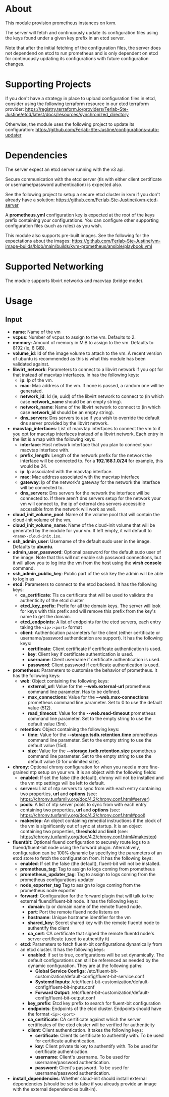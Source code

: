 # About

This module provision prometheus instances on kvm.

The server will fetch and continuously update its configuration files using the keys found under a given key prefix in an etcd server.

Note that after the initial fetching of the configuration files, the server does not dependend on etcd to run prometheus and is only dependent on etcd for continuously updating its configurations with future configuration changes.

# Supporting Projects

If you don't have a strategy in place to upload configuration files in etcd, consider using the following terraform resource in our etcd terraform provider: https://registry.terraform.io/providers/Ferlab-Ste-Justine/etcd/latest/docs/resources/synchronized_directory

Otherwise, the module uses the following project to update its configuration: https://github.com/Ferlab-Ste-Justine/configurations-auto-updater

# Dependencies

The server expect an etcd server running with the v3 api.

Secure communication with the etcd server (tls with either client certificate or username/password authentication) is expected also.

See the following project to setup a secure etcd cluster in kvm if you don't already have a solution: https://github.com/Ferlab-Ste-Justine/kvm-etcd-server

A **prometheus.yml** configuration key is expected at the root of the keys prefix containing your configurations. You can configure other supporting configuration files (such as rules) as you wish.

This module also supports pre-built images. See the following for the expectations about the images: https://github.com/Ferlab-Ste-Justine/vm-image-builds/blob/main/builds/kvm-prometheus/ansible/playbook.yml 

# Supported Networking

The module supports libvirt networks and macvtap (bridge mode).

# Usage

## Input

- **name**: Name of the vm
- **vcpus**: Number of vcpus to assign to the vm. Defaults to 2.
- **memory**: Amount of memory in MiB to assign to the vm. Defaults to 8192 (ie, 8 GiB).
- **volume_id**: Id of the image volume to attach to the vm. A recent version of ubuntu is recommended as this is what this module has been validated against.
- **libvirt_network**: Parameters to connect to a libvirt network if you opt for that instead of macvtap interfaces. In has the following keys:
  - **ip**: Ip of the vm.
  - **mac**: Mac address of the vm. If none is passed, a random one will be generated.
  - **network_id**: Id (ie, uuid) of the libvirt network to connect to (in which case **network_name** should be an empty string).
  - **network_name**: Name of the libvirt network to connect to (in which case **network_id** should be an empty string).
  - **dns_servers**: Dns servers to use if you wish to override the default dns server provided by the libvirt network.
- **macvtap_interfaces**: List of macvtap interfaces to connect the vm to if you opt for macvtap interfaces instead of a libvirt network. Each entry in the list is a map with the following keys:
  - **interface**: Host network interface that you plan to connect your macvtap interface with.
  - **prefix_length**: Length of the network prefix for the network the interface will be connected to. For a **192.168.1.0/24** for example, this would be 24.
  - **ip**: Ip associated with the macvtap interface. 
  - **mac**: Mac address associated with the macvtap interface
  - **gateway**: Ip of the network's gateway for the network the interface will be connected to.
  - **dns_servers**: Dns servers for the network the interface will be connected to. If there aren't dns servers setup for the network your vm will connect to, the ip of external dns servers accessible accessible from the network will work as well.
- **cloud_init_volume_pool**: Name of the volume pool that will contain the cloud-init volume of the vm.
- **cloud_init_volume_name**: Name of the cloud-init volume that will be generated by the module for your vm. If left empty, it will default to ```<name>-cloud-init.iso```.
- **ssh_admin_user**: Username of the default sudo user in the image. Defaults to **ubuntu**.
- **admin_user_password**: Optional password for the default sudo user of the image. Note that this will not enable ssh password connections, but it will allow you to log into the vm from the host using the **virsh console** command.
- **ssh_admin_public_key**: Public part of the ssh key the admin will be able to login as
- **etcd**: Parameters to connect to the etcd backend. It has the following keys:
  - **ca_certificate**: Tls ca certificate that will be used to validate the authenticity of the etcd cluster
  - **etcd_key_prefix**: Prefix for all the domain keys. The server will look for keys with this prefix and will remove this prefix from the key's name to get the domain.
  - **etcd_endpoints**: A list of endpoints for the etcd servers, each entry taking the ```<ip>:<port>``` format
  - **client**: Authentication parameters for the client (either certificate or username/password authentication are support). It has the following keys:
    - **certificate**: Client certificate if certificate authentication is used.
    - **key**: Client key if certificate authentication is used.
    - **username**: Client username if certificate authentication is used.
    - **password**: Client password if certificate authentication is used.
- **prometheus**: Parameters to customise the behavior of prometheus. It has the following keys:
  - **web**: Object containing the following keys:
    - **external_url**: Value for the **--web.external-url** prometheus command line parameter. Has to be defined.
    - **max_connections**: Value for the **--web.max-connections** prometheus command line parameter. Set to 0 to use the default value (512).
    - **read_timeout**: Value for the **--web.read-timeout** prometheus command line parameter. Set to the empty string to use the default value (5m).
  - **retention**: Object containing the following keys:
    - **time**: Value for the **--storage.tsdb.retention.time** prometheus command line parameter. Set to the empty string to use the default value (15d).
    - **size**: Value for the **--storage.tsdb.retention.size** prometheus command line parameter. Set to the empty string to use the default value (0 for unlimited size).
- **chrony**: Optional chrony configuration for when you need a more fine-grained ntp setup on your vm. It is an object with the following fields:
  - **enabled**: If set the false (the default), chrony will not be installed and the vm ntp settings will be left to default.
  - **servers**: List of ntp servers to sync from with each entry containing two properties, **url** and **options** (see: https://chrony.tuxfamily.org/doc/4.2/chrony.conf.html#server)
  - **pools**: A list of ntp server pools to sync from with each entry containing two properties, **url** and **options** (see: https://chrony.tuxfamily.org/doc/4.2/chrony.conf.html#pool)
  - **makestep**: An object containing remedial instructions if the clock of the vm is significantly out of sync at startup. It is an object containing two properties, **threshold** and **limit** (see: https://chrony.tuxfamily.org/doc/4.2/chrony.conf.html#makestep)
- **fluentbit**: Optional fluend configuration to securely route logs to a fluend/fluent-bit node using the forward plugin. Alternatively, configuration can be 100% dynamic by specifying the parameters of an etcd store to fetch the configuration from. It has the following keys:
  - **enabled**: If set the false (the default), fluent-bit will not be installed.
  - **prometheus_tag**: Tag to assign to logs coming from prometheus
  - **prometheus_updater_tag**: Tag to assign to logs coming from the prometheus configurations updater
  - **node_exporter_tag** Tag to assign to logs coming from the prometheus node exporter
  - **forward**: Configuration for the forward plugin that will talk to the external fluend/fluent-bit node. It has the following keys:
    - **domain**: Ip or domain name of the remote fluend node.
    - **port**: Port the remote fluend node listens on
    - **hostname**: Unique hostname identifier for the vm
    - **shared_key**: Secret shared key with the remote fluentd node to authentify the client
    - **ca_cert**: CA certificate that signed the remote fluentd node's server certificate (used to authentify it)
  - **etcd**: Parameters to fetch fluent-bit configurations dynamically from an etcd cluster. It has the following keys:
    - **enabled**: If set to true, configurations will be set dynamically. The default configurations can still be referenced as needed by the dynamic configuration. They are at the following paths:
      - **Global Service Configs**: /etc/fluent-bit-customization/default-config/fluent-bit-service.conf
      - **Systemd Inputs**: /etc/fluent-bit-customization/default-config/fluent-bit-inputs.conf
      - **Forward Output**: /etc/fluent-bit-customization/default-config/fluent-bit-output.conf
    - **key_prefix**: Etcd key prefix to search for fluent-bit configuration
    - **endpoints**: Endpoints of the etcd cluster. Endpoints should have the format `<ip>:<port>`
    - **ca_certificate**: CA certificate against which the server certificates of the etcd cluster will be verified for authenticity
    - **client**: Client authentication. It takes the following keys:
      - **certificate**: Client tls certificate to authentify with. To be used for certificate authentication.
      - **key**: Client private tls key to authentify with. To be used for certificate authentication.
      - **username**: Client's username. To be used for username/password authentication.
      - **password**: Client's password. To be used for username/password authentication.
- **install_dependencies**: Whether cloud-init should install external dependencies (should be set to false if you already provide an image with the external dependencies built-in).